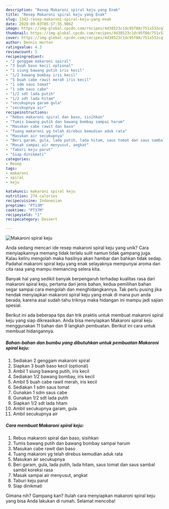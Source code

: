 ```yaml
---
description: "Resep Makaroni spiral keju yang Enak"
title: "Resep Makaroni spiral keju yang Enak"
slug: 1342-resep-makaroni-spiral-keju-yang-enak
date: 2020-09-03T05:57:55.906Z
image: https://img-global.cpcdn.com/recipes/4d38523c1dc95f80/751x532cq70/makaroni-spiral-keju-foto-resep-utama.jpg
thumbnail: https://img-global.cpcdn.com/recipes/4d38523c1dc95f80/751x532cq70/makaroni-spiral-keju-foto-resep-utama.jpg
cover: https://img-global.cpcdn.com/recipes/4d38523c1dc95f80/751x532cq70/makaroni-spiral-keju-foto-resep-utama.jpg
author: Dennis Horton
ratingvalue: 4.3
reviewcount: 5
recipeingredient:
- "2 genggam makaroni spiral"
- "3 buah baso kecil optional"
- "1 siung bawang putih iris kecil"
- "1/2 bawang bombay iris kecil"
- "5 buah cabe rawit merah iris kecil"
- "1 sdm saus tomat"
- "1 sdm saus cabe"
- "1/2 sdt lada putih"
- "1/2 sdt lada hitam"
- "secukupnya garam gula"
- "secukupnya air"
recipeinstructions:
- "Rebus makaroni spiral dan baso, sisihkan"
- "Tumis bawang putih dan bawang bombay sampai harum"
- "Masukan cabe rawit dan baso"
- "Tuang makaroni yg telah direbus kemudian aduk rata"
- "Masukan air secukupnya"
- "Beri garam, gula, lada putih, lada hitam, saus tomat dan saus sambal sambil koreksi rasa"
- "Masak sampai air menyusut, angkat"
- "Taburi keju parut"
- "Siap dinikmati"
categories:
- Resep
tags:
- makaroni
- spiral
- keju

katakunci: makaroni spiral keju 
nutrition: 274 calories
recipecuisine: Indonesian
preptime: "PT13M"
cooktime: "PT37M"
recipeyield: "1"
recipecategory: Dessert

---
```



![Makaroni spiral keju](https://img-global.cpcdn.com/recipes/4d38523c1dc95f80/751x532cq70/makaroni-spiral-keju-foto-resep-utama.jpg)

Anda sedang mencari ide resep makaroni spiral keju yang unik? Cara menyiapkannya memang tidak terlalu sulit namun tidak gampang juga. Kalau keliru mengolah maka hasilnya akan hambar dan bahkan tidak sedap. Padahal makaroni spiral keju yang enak selayaknya mempunyai aroma dan cita rasa yang mampu memancing selera kita.



Banyak hal yang sedikit banyak berpengaruh terhadap kualitas rasa dari makaroni spiral keju, pertama dari jenis bahan, kedua pemilihan bahan segar sampai cara mengolah dan menghidangkannya. Tak perlu pusing jika hendak menyiapkan makaroni spiral keju yang enak di mana pun anda berada, karena asal sudah tahu triknya maka hidangan ini mampu jadi sajian spesial.


Berikut ini ada beberapa tips dan trik praktis untuk membuat makaroni spiral keju yang siap dikreasikan. Anda bisa menyiapkan Makaroni spiral keju menggunakan 11 bahan dan 9 langkah pembuatan. Berikut ini cara untuk membuat hidangannya.

<!--inarticleads1-->

##### Bahan-bahan dan bumbu yang dibutuhkan untuk pembuatan Makaroni spiral keju:

1. Sediakan 2 genggam makaroni spiral
1. Siapkan 3 buah baso kecil (optional)
1. Ambil 1 siung bawang putih, iris kecil
1. Sediakan 1/2 bawang bombay, iris kecil
1. Ambil 5 buah cabe rawit merah, iris kecil
1. Sediakan 1 sdm saus tomat
1. Gunakan 1 sdm saus cabe
1. Gunakan 1/2 sdt lada putih
1. Siapkan 1/2 sdt lada hitam
1. Ambil secukupnya garam, gula
1. Ambil secukupnya air




<!--inarticleads2-->

##### Cara membuat Makaroni spiral keju:

1. Rebus makaroni spiral dan baso, sisihkan
1. Tumis bawang putih dan bawang bombay sampai harum
1. Masukan cabe rawit dan baso
1. Tuang makaroni yg telah direbus kemudian aduk rata
1. Masukan air secukupnya
1. Beri garam, gula, lada putih, lada hitam, saus tomat dan saus sambal sambil koreksi rasa
1. Masak sampai air menyusut, angkat
1. Taburi keju parut
1. Siap dinikmati




Gimana nih? Gampang kan? Itulah cara menyiapkan makaroni spiral keju yang bisa Anda lakukan di rumah. Selamat mencoba!
